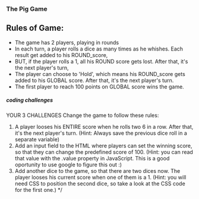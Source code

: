 ### The Pig Game

## Rules of Game:

- The game has 2 players, playing in rounds
- In each turn, a player rolls a dice as many times as he whishes. Each result get added to his ROUND_score,
- BUT, if the player rolls a 1, all his ROUND score gets lost. After that, it's the next player's turn,
- The player can choose to 'Hold', which means  his ROUND_score gets added to his GLOBAL score. After that, it's the next player's turn.
- The first player to reach 100 points on GLOBAL score wins the game.


##### coding challenges
YOUR 3 CHALLENGES
Change the game to follow these rules:

1. A player looses his ENTIRE score when he rolls two 6 in a row. After that, it's the next player's turn. (Hint: Always save the previous dice roll in a separate variable)
2. Add an input field to the HTML where players can set the winning score, so that they can change the predefined score of 100. (Hint: you can read that value with the .value property in JavaScript. This is a good oportunity to use google to figure this out :)
3. Add another dice to the game, so that there are two dices now. The player looses his current score when one of them is a 1. (Hint: you will need CSS to position the second dice, so take a look at the CSS code for the first one.)
*/
